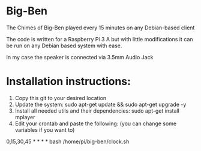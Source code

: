 # Big-Ben 
The Chimes of Big-Ben played every 15 minutes on any Debian-based client

The code is written for a Raspberry Pi 3 A but with little modifications it can be run on any Debian based system with ease.

In my case the speaker is connected via 3.5mm Audio Jack

# Installation instructions:
1. Copy this git to your desired location
2. Update the system:
sudo apt-get update && sudo apt-get upgrade -y
3. Install all needed utils and their dependencies:
sudo apt-get install mplayer
4. Edit your crontab and paste the following: (you can change some variables if you want to)

0,15,30,45 * * * * bash /home/pi/big-ben/clock.sh

